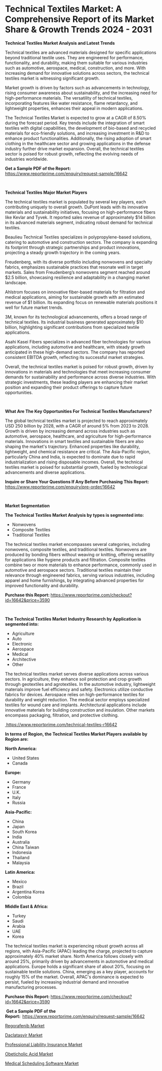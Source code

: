 <p><h1>Technical Textiles Market: A Comprehensive Report of its Market Share & Growth Trends 2024 - 2031</h1></p><p><strong>Technical Textiles Market Analysis and Latest Trends</strong></p>
<p><p>Technical textiles are advanced materials designed for specific applications beyond traditional textile uses. They are engineered for performance, functionality, and durability, making them suitable for various industries such as automotive, aerospace, medical, construction, and more. With increasing demand for innovative solutions across sectors, the technical textiles market is witnessing significant growth.</p><p>Market growth is driven by factors such as advancements in technology, rising consumer awareness about sustainability, and the increasing need for high-performance materials. The versatility of technical textiles, incorporating features like water resistance, flame retardancy, and lightweight properties, enhances their appeal in modern applications.</p><p>The Technical Textiles Market is expected to grow at a CAGR of 8.50% during the forecast period. Key trends include the integration of smart textiles with digital capabilities, the development of bio-based and recycled materials for eco-friendly solutions, and increasing investment in R&D to enhance product functionalities. Additionally, the rising adoption of smart clothing in the healthcare sector and growing applications in the defense industry further drive market expansion. Overall, the technical textiles sector is poised for robust growth, reflecting the evolving needs of industries worldwide.</p></p>
<p><strong>Get a Sample PDF of the Report:&nbsp;</strong> <a href="https://www.reportprime.com/enquiry/request-sample/16642?utm_campaign=1169&utm_medium=2&utm_source=Github&utm_content=ia&utm_term=23112024&utm_id=technical-textiles">https://www.reportprime.com/enquiry/request-sample/16642</a></p>
<p>&nbsp;</p>
<p><strong>Technical Textiles Major Market Players</strong></p>
<p><p>The technical textiles market is populated by several key players, each contributing uniquely to overall growth. DuPont leads with its innovative materials and sustainability initiatives, focusing on high-performance fibers like Kevlar and Tyvek. It reported sales revenue of approximately $14 billion in its advanced materials segment, indicating robust demand for technical textiles.</p><p>Beaulieu Technical Textiles specializes in polypropylene-based solutions, catering to automotive and construction sectors. The company is expanding its footprint through strategic partnerships and product innovations, projecting a steady growth trajectory in the coming years.</p><p>Freudenberg, with its diverse portfolio including nonwovens and specialty fabrics, emphasizes sustainable practices that resonate well in target markets. Sales from Freudenberg’s nonwovens segment reached around $2.5 billion, showcasing resilience and adaptability in a changing market landscape.</p><p>Ahlstrom focuses on innovative fiber-based materials for filtration and medical applications, aiming for sustainable growth with an estimated revenue of $1 billion. Its expanding focus on renewable materials positions it well for future market trends.</p><p>3M, known for its technological advancements, offers a broad range of technical textiles. Its industrial business generated approximately $10 billion, highlighting significant contributions from specialized textile applications.</p><p>Asahi Kasei Fibers specializes in advanced fiber technologies for various applications, including automotive and healthcare, with steady growth anticipated in these high-demand sectors. The company has reported consistent EBITDA growth, reflecting its successful market strategies.</p><p>Overall, the technical textiles market is poised for robust growth, driven by innovations in materials and technologies that meet increasing consumer demands for sustainability and performance across diverse industries. With strategic investments, these leading players are enhancing their market position and expanding their product offerings to capture future opportunities.</p></p>
<p>&nbsp;</p>
<p><strong>What Are The Key Opportunities For Technical Textiles Manufacturers?</strong></p>
<p><p>The global technical textiles market is projected to reach approximately USD 250 billion by 2028, with a CAGR of around 5% from 2023 to 2028. Growth is driven by increasing demand across industries such as automotive, aerospace, healthcare, and agriculture for high-performance materials. Innovations in smart textiles and sustainable fibers are also shaping the market's trajectory. Enhanced properties like durability, lightweight, and chemical resistance are critical. The Asia-Pacific region, particularly China and India, is expected to dominate due to rapid industrialization and rising disposable incomes. Overall, the technical textiles market is poised for substantial growth, fueled by technological advancements and diverse applications.</p></p>
<p><strong>Inquire or Share Your Questions If Any Before Purchasing This Report:</strong> <a href="https://www.reportprime.com/enquiry/pre-order/16642?utm_campaign=1169&utm_medium=2&utm_source=Github&utm_content=ia&utm_term=23112024&utm_id=technical-textiles">https://www.reportprime.com/enquiry/pre-order/16642</a></p>
<p>&nbsp;</p>
<p><strong>Market Segmentation</strong></p>
<p><strong>The Technical Textiles Market Analysis by types is segmented into:</strong></p>
<p><ul><li>Nonwovens</li><li>Composite Textiles</li><li>Traditional Textiles</li></ul></p>
<p><p>The technical textiles market encompasses several categories, including nonwovens, composite textiles, and traditional textiles. Nonwovens are produced by bonding fibers without weaving or knitting, offering versatility for applications like hygiene products and filtration. Composite textiles combine two or more materials to enhance performance, commonly used in automotive and aerospace sectors. Traditional textiles maintain their relevance through engineered fabrics, serving various industries, including apparel and home furnishings, by integrating advanced properties for improved functionality and durability.</p></p>
<p><strong>Purchase this Report:&nbsp;</strong><a href="https://www.reportprime.com/checkout?id=16642&price=3590&utm_campaign=1169&utm_medium=2&utm_source=Github&utm_content=ia&utm_term=23112024&utm_id=technical-textiles">https://www.reportprime.com/checkout?id=16642&price=3590</a></p>
<p>&nbsp;</p>
<p><strong>The Technical Textiles Market Industry Research by Application is segmented into:</strong></p>
<p><ul><li>Agriculture</li><li>Auto</li><li>Electronic</li><li>Aerospace</li><li>Medical</li><li>Architective</li><li>Other</li></ul></p>
<p><p>The technical textiles market serves diverse applications across various sectors. In agriculture, they enhance soil protection and crop growth through geotextiles and agrotextiles. In the automotive industry, lightweight materials improve fuel efficiency and safety. Electronics utilize conductive fabrics for devices. Aerospace relies on high-performance textiles for durability and weight reduction. The medical sector employs specialized textiles for wound care and implants. Architectural applications include innovative materials for building construction and insulation. Other markets encompass packaging, filtration, and protective clothing.</p></p>
<p><a href="https://www.reportprime.com/technical-textiles-r16642?utm_campaign=1169&utm_medium=2&utm_source=Github&utm_content=ia&utm_term=23112024&utm_id=technical-textiles">&nbsp;https://www.reportprime.com/technical-textiles-r16642</a></p>
<p><strong>In terms of Region, the Technical Textiles Market Players available by Region are:</strong></p>
<p>
    <p> <strong> North America: </strong>
        <ul>
            <li>United States</li>
            <li>Canada</li>
        </ul>
        </p> 
    <p> <strong> Europe: </strong>
        <ul>
            <li>Germany</li>
            <li>France</li>
            <li>U.K.</li>
            <li>Italy</li>
            <li>Russia</li>
        </ul>
        </p> 
    <p> <strong> Asia-Pacific: </strong>
        <ul>
            <li>China</li>
            <li>Japan</li>
            <li>South Korea</li>
            <li>India</li>
            <li>Australia</li>
            <li>China Taiwan</li>
            <li>Indonesia</li>
            <li>Thailand</li>
            <li>Malaysia</li>
        </ul>
        </p> 
    <p> <strong> Latin America: </strong>
        <ul>
            <li>Mexico</li>
            <li>Brazil</li>
            <li>Argentina Korea</li>
            <li>Colombia</li>
        </ul>
        </p> 
    <p> <strong> Middle East & Africa: </strong>
        <ul>
            <li>Turkey</li>
            <li>Saudi</li>
            <li>Arabia</li>
            <li>UAE</li>
            <li>Korea</li>
        </ul>
    </p>
    </p>
<p><p>The technical textiles market is experiencing robust growth across all regions, with Asia-Pacific (APAC) leading the charge, projected to capture approximately 40% market share. North America follows closely with around 25%, primarily driven by advancements in automotive and medical applications. Europe holds a significant share of about 20%, focusing on sustainable textile solutions. China, emerging as a key player, accounts for roughly 15% of the market. Overall, APAC's dominance is expected to persist, fueled by increasing industrial demand and innovative manufacturing processes.</p></p>
<p><strong>Purchase this Report: </strong><a href="https://www.reportprime.com/checkout?id=16642&price=3590&utm_campaign=1169&utm_medium=2&utm_source=Github&utm_content=ia&utm_term=23112024&utm_id=technical-textiles">https://www.reportprime.com/checkout?id=16642&price=3590</a></p>
<p>&nbsp;<strong>Get a Sample PDF of the Report:&nbsp;&nbsp;</strong><a href="https://www.reportprime.com/enquiry/request-sample/16642?utm_campaign=1169&utm_medium=2&utm_source=Github&utm_content=ia&utm_term=23112024&utm_id=technical-textiles">https://www.reportprime.com/enquiry/request-sample/16642</a></p>
<p><strong></strong></p>
<p><p><a href="https://www.linkedin.com/pulse/revenue-analysis-forecast-regorafenib-market-126-cagr-2024-2031-mtyze?utm_campaign=1169&utm_medium=2&utm_source=Github&utm_content=ia&utm_term=23112024&utm_id=technical-textiles">Regorafenib Market</a></p><p><a href="https://www.linkedin.com/pulse/daclatasvir-market-size-industry-outlook-detailed-description-blzse?utm_campaign=1169&utm_medium=2&utm_source=Github&utm_content=ia&utm_term=23112024&utm_id=technical-textiles">Daclatasvir Market</a></p><p><a href="https://issuu.com/reportprime-2/docs/professional-liability-insurance-ma_88618b2a82aa47?utm_campaign=1169&utm_medium=2&utm_source=Github&utm_content=ia&utm_term=23112024&utm_id=technical-textiles">Professional Liability Insurance Market</a></p><p><a href="https://www.linkedin.com/pulse/obeticholic-acid-market-trends-report-examining-current-size-f2bre?utm_campaign=1169&utm_medium=2&utm_source=Github&utm_content=ia&utm_term=23112024&utm_id=technical-textiles">Obeticholic Acid Market</a></p><p><a href="https://issuu.com/reportprime-2/docs/medical-scheduling-software-market-_7fb36ac0c4e1c6?utm_campaign=1169&utm_medium=2&utm_source=Github&utm_content=ia&utm_term=23112024&utm_id=technical-textiles">Medical Scheduling Software Market</a></p></p>